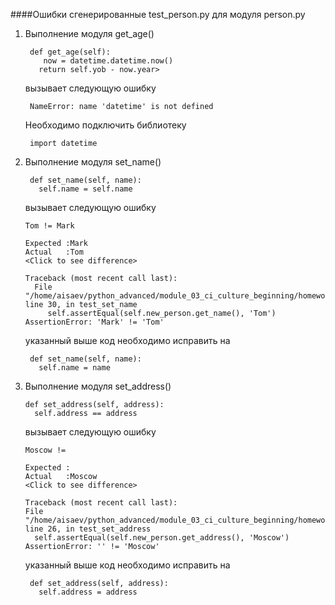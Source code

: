 ####Ошибки сгенерированные test_person.py для модуля person.py

1. Выполнение модуля get_age()

        def get_age(self):
           now = datetime.datetime.now()
          return self.yob - now.year>
 	
    вызывает следующую ошибку

        NameError: name 'datetime' is not defined

    Необходимо подключить библиотеку

        import datetime

2. Выполнение модуля set_name()

        def set_name(self, name):
          self.name = self.name

    вызывает следующую ошибку

       Tom != Mark
    
       Expected :Mark
       Actual   :Tom
       <Click to see difference>

       Traceback (most recent call last):
         File "/home/aisaev/python_advanced/module_03_ci_culture_beginning/homework/tests/test_person.py", line 30, in test_set_name
            self.assertEqual(self.new_person.get_name(), 'Tom')
       AssertionError: 'Mark' != 'Tom'

    указанный выше код необходимо исправить на

        def set_name(self, name):
          self.name = name

3. Выполнение модуля set_address()

       def set_address(self, address):
         self.address == address

    вызывает следующую ошибку

       Moscow != 

       Expected :
       Actual   :Moscow
       <Click to see difference>

       Traceback (most recent call last):
       File "/home/aisaev/python_advanced/module_03_ci_culture_beginning/homework/tests/test_person.py", line 26, in test_set_address
         self.assertEqual(self.new_person.get_address(), 'Moscow')
       AssertionError: '' != 'Moscow'

    указанный выше код необходимо исправить на

        def set_address(self, address):
          self.address = address